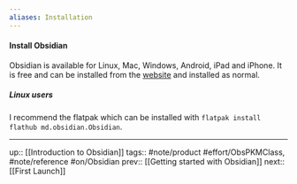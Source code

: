 ```yaml
---
aliases: Installation
---
```

#### Install Obsidian

Obsidian is available for Linux, Mac, Windows, Android, iPad and iPhone. It is free and can be installed from the [website](https://obsidian.md) and installed as normal.

##### Linux users

I recommend the flatpak which can be installed with `flatpak install flathub md.obsidian.Obsidian`.

---
up:: [[Introduction to Obsidian]]
tags:: #note/product #effort/ObsPKMClass, #note/reference #on/Obsidian 
prev:: [[Getting started with Obsidian]]
next:: [[First Launch]]
